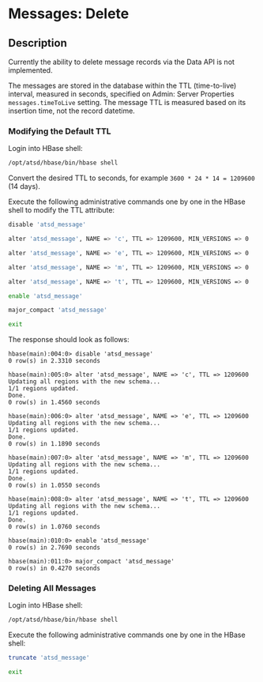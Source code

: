 # Messages: Delete

## Description

Currently the ability to delete message records via the Data API is not implemented. 

The messages are stored in the database within the TTL (time-to-live) interval, measured in seconds, specified on Admin: Server Properties `messages.timeToLive` setting. The message TTL is measured based on its insertion time, not the record datetime.

### Modifying the Default TTL

Login into HBase shell:

```bash
/opt/atsd/hbase/bin/hbase shell
```

Convert the desired TTL to seconds, for example `3600 * 24 * 14 = 1209600` (14 days).

Execute the following administrative commands one by one in the HBase shell to modify the TTL attribute:

```bash
disable 'atsd_message'

alter 'atsd_message', NAME => 'c', TTL => 1209600, MIN_VERSIONS => 0

alter 'atsd_message', NAME => 'e', TTL => 1209600, MIN_VERSIONS => 0

alter 'atsd_message', NAME => 'm', TTL => 1209600, MIN_VERSIONS => 0

alter 'atsd_message', NAME => 't', TTL => 1209600, MIN_VERSIONS => 0

enable 'atsd_message'

major_compact 'atsd_message'

exit
```

The response should look as follows:

```
hbase(main):004:0> disable 'atsd_message'
0 row(s) in 2.3310 seconds

hbase(main):005:0> alter 'atsd_message', NAME => 'c', TTL => 1209600
Updating all regions with the new schema...
1/1 regions updated.
Done.
0 row(s) in 1.4560 seconds

hbase(main):006:0> alter 'atsd_message', NAME => 'e', TTL => 1209600
Updating all regions with the new schema...
1/1 regions updated.
Done.
0 row(s) in 1.1890 seconds

hbase(main):007:0> alter 'atsd_message', NAME => 'm', TTL => 1209600
Updating all regions with the new schema...
1/1 regions updated.
Done.
0 row(s) in 1.0550 seconds

hbase(main):008:0> alter 'atsd_message', NAME => 't', TTL => 1209600
Updating all regions with the new schema...
1/1 regions updated.
Done.
0 row(s) in 1.0760 seconds

hbase(main):010:0> enable 'atsd_message'
0 row(s) in 2.7690 seconds

hbase(main):011:0> major_compact 'atsd_message'
0 row(s) in 0.4270 seconds
```

### Deleting All Messages

Login into HBase shell:

```bash
/opt/atsd/hbase/bin/hbase shell
```

Execute the following administrative commands one by one in the HBase shell:

```bash
truncate 'atsd_message'

exit
```
